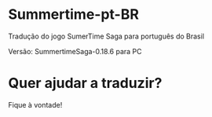 # Summertime-pt-BR
Tradução do jogo SumerTime Saga para português do Brasil
 
Versão: SummertimeSaga-0.18.6 para PC
# Quer ajudar a traduzir? 
Fique à vontade!


